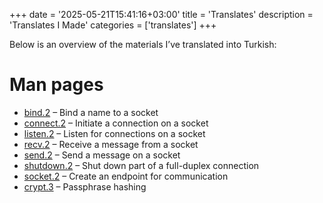 +++
date = '2025-05-21T15:41:16+03:00'
title = 'Translates'
description = 'Translates I Made'
categories = ['translates']
+++

Below is an overview of the materials I’ve translated into Turkish:
<!--more-->

# Man pages

- [bind.2](https://tlbp.org.tr/man/man2/man2-bind.html) – Bind a name to a socket  
- [connect.2](https://tlbp.org.tr/man/man2/man2-connect.html) – Initiate a connection on a socket  
- [listen.2](https://tlbp.org.tr/man/man2/man2-listen.html) – Listen for connections on a socket  
- [recv.2](https://tlbp.org.tr/man/man2/man2-recv.html) – Receive a message from a socket  
- [send.2](https://tlbp.org.tr/man/man2/man2-send.html) – Send a message on a socket  
- [shutdown.2](https://tlbp.org.tr/man/man2/man2-shutdown.html) – Shut down part of a full-duplex connection  
- [socket.2](https://tlbp.org.tr/man/man2/man2-socket.html) – Create an endpoint for communication  
- [crypt.3](https://tlbp.org.tr/man/man3/man3-crypt.html) – Passphrase hashing  

